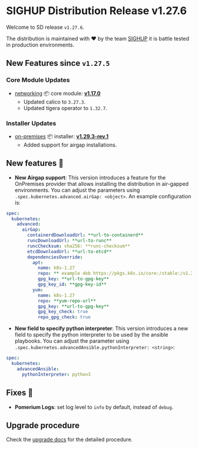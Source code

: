 # SIGHUP Distribution Release v1.27.6

Welcome to SD release `v1.27.6`.

The distribution is maintained with ❤️ by the team [SIGHUP](https://sighup.io/) it is battle tested in production environments.

## New Features since `v1.27.5`

### Core Module Updates

- [networking](https://github.com/sighupio/fury-kubernetes-networking) 📦 core module: [**v1.17.0**](https://github.com/sighupio/fury-kubernetes-networking/releases/tag/v1.17.0)
  - Updated calico to `3.27.3`.
  - Updated tigera operator to `1.32.7`.

### Installer Updates

- [on-premises](https://github.com/sighupio/fury-kubernetes-on-premises) 📦 installer: [**v1.29.3-rev.1**](https://github.com/sighupio/fury-kubernetes-on-premises/releases/tag/v1.29.3-rev.1)
  - Added support for airgap installations.

## New features 🌟

- **New Airgap support**: This version introduces a feature for the OnPremises provider that allows installing the distribution in air-gapped environments.
    You can adjust the parameters using `.spec.kubernetes.advanced.airGap: <object>`. An example configuration is:

```yaml
spec:
  kubernetes:
    advanced:
      airGap:
        containerdDownloadUrl: **url-to-containerd**
        runcDownloadUrl: **url-to-runc**
        runcChecksum: sha256: **runc-checksum**
        etcdDownloadUrl: **url-to-etcd**
        dependenciesOverride:
          apt:
            name: k8s-1.27
            repo: ** example deb https://pkgs.k8s.io/core:/stable:/v1.27/deb/ /**
            gpg_key: **url-to-gpg-key**
            gpg_key_id: **gpg-key-id**
          yum:
            name: k8s-1.27
            repo: **yum-repo-url**
            gpg_key: **url-to-gpg-key**
            gpg_key_check: true
            repo_gpg_check: true
```

- **New field to specify python interpreter**: This version introduces a new field to specify the python interpreter to be used by the ansible playbooks. You can adjust the parameter using `.spec.kubernetes.advancedAnsible.pythonInterpreter: <string>`:

```yaml
spec:
  kubernetes:
    advancedAnsible:
      pythonInterpreter: python3
```

## Fixes 🐞

- **Pomerium Logs**: set log level to `info` by default, instead of `debug`.

## Upgrade procedure

Check the [upgrade docs](https://github.com/sighupio/furyctl/tree/main/docs/upgrades/kfd/README.md) for the detailed procedure.
